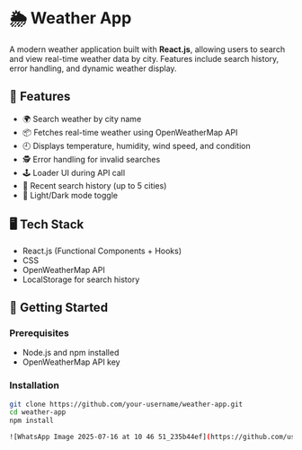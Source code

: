 # 🌦️ Weather App

A modern weather application built with **React.js**, allowing users to search and view real-time weather data by city. Features include search history, error handling, and dynamic weather display.

## 🔧 Features

- 🌍 Search weather by city name
- 📦 Fetches real-time weather using OpenWeatherMap API
- 🕘 Displays temperature, humidity, wind speed, and condition
- 🕵️ Error handling for invalid searches
- 🕹️ Loader UI during API call
- 💾 Recent search history (up to 5 cities)
- 🌙 Light/Dark mode toggle

## 🖥️ Tech Stack

- React.js (Functional Components + Hooks)
- CSS
- OpenWeatherMap API
- LocalStorage for search history

## 🚀 Getting Started

### Prerequisites

- Node.js and npm installed
- OpenWeatherMap API key

### Installation

```bash
git clone https://github.com/your-username/weather-app.git
cd weather-app
npm install

![WhatsApp Image 2025-07-16 at 10 46 51_235b44ef](https://github.com/user-attachments/assets/edbc8d95-2648-4f87-9f34-c249e78f1b1c)
